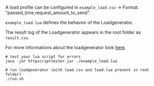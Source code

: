 A load profile can be configured in `example_load.csv` -> Format: "passed_time,request_amount_to_send".

`example_load.lua` defines the behavior of the Loadgenerator.

The result log of the Loadgenerator appears in the root folder as `result.csv`.

For more informations about the loadgenerator look [here](https://github.com/SimonEismann/HTTP-Load-Generator).
```shell
# test your lua script for errors
java -jar httpscripttester.jar ./example_load.lua

# run loadgenerator (with load.csv and load.lua present in root folder)
./run.sh
```